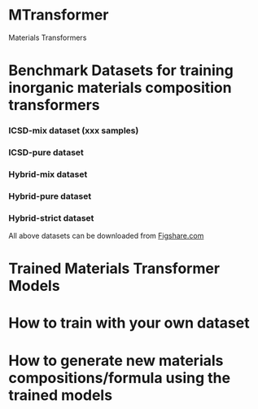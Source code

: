 # MTransformer
Materials Transformers


# Benchmark Datasets for training inorganic materials composition transformers

### ICSD-mix dataset (xxx samples)

### ICSD-pure dataset

### Hybrid-mix dataset

### Hybrid-pure dataset

### Hybrid-strict dataset

All above datasets can be downloaded from <a href="http://www.figshare.com/">Figshare.com</a>

# Trained Materials Transformer Models




# How to train with your own dataset




# How to generate new materials compositions/formula using the trained models

